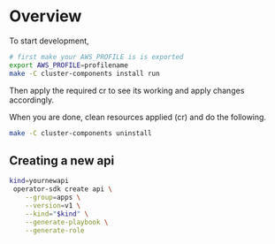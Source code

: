 # Overview

To start development, 

```bash
# first make your AWS_PROFILE is is exported
export AWS_PROFILE=profilename
make -C cluster-components install run
```

Then apply the required cr to see its working and apply changes accordingly.

When you are done, clean resources applied (cr) and do the following.

```bash
make -C cluster-components uninstall
```

## Creating a new api

```bash
kind=yournewapi
 operator-sdk create api \
    --group=apps \
    --version=v1 \
    --kind="$kind" \
    --generate-playbook \
    --generate-role 
```
